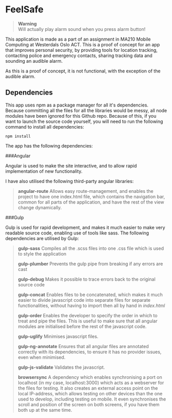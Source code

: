 
FeelSafe
=======
> **Warning**  
> Will actually play alarm sound when you press alarm button!

This application is made as a part of an assignment in MA210 Mobile Computing at Westerdals Oslo ACT. This is a proof of concept for an app that improves personal security, by providing tools for location tracking, contacting police and emergency contacts, sharing tracking data and sounding an audible alarm. 

As this is a proof of concept, it is not functional, with the exception of the audible alarm. 

Dependencies 
-----------------
This app uses npm as a package manager for all it's dependencies. Because committing all the files for all the libraries would be messy, all node modules have been ignored for this Github repo. Because of this, if you want to launch the source code yourself, you will need to run the following command to install all dependencies: 

    npm install 
    
The app has the following dependencies: 

###Angular

Angular is used to make the site interactive, and to allow rapid implementation of new functionality. 

I have also utilised the following third-party angular libraries: 
> **angular-route**
> Allows easy route-management, and enables the project to have one index.html file, which contains the navigation bar, common for all parts of the application, and have the rest of the view change dynamically. 

###Gulp

Gulp is used for rapid development, and makes it much easier to make very readable source code, enabling use of tools like sass. The following dependencies are utilised by Gulp: 

> **gulp-sass**
> Compiles all the .scss files into one .css file which is used to style the application
> 
> **gulp-plumber**
> Prevents the gulp pipe from breaking if any errors are cast
> 
> **gulp-debug**
> Makes it possible to trace errors back to the original source code
>  
> **gulp-concat**
> Enables files to be concatenated, which makes it much easier to divide javascript code into separate files for separate functionalities, without having to import then all by hand in *index.html*
>   
> **gulp-order**
> Enables the developer to specify the order in which to treat and pipe the files. This is useful to make sure that all angular modules are initialised before the rest of the javascript code.
>  
> **gulp-uglify**
>  Minimises javascript files.
>   
> **gulp-ng-annotate**
> Ensures that all angular files are annotated correctly with its dependencies, to ensure it has no provider issues, even when minimised.
>  
> **gulp-js-validate**
Validates the javascript.
>  
> **browsersync**
> A dependency which enables synchronising a port on localhost (in my case, localhost:3000) which acts as a webserver for the files for testing. It also creates an external access point on the local IP-address, which allows testing on other devices than the one used to develop, including testing on mobile. It even synchronises the scroll and position of the screen on both screens, if you have them both up at the same time. 